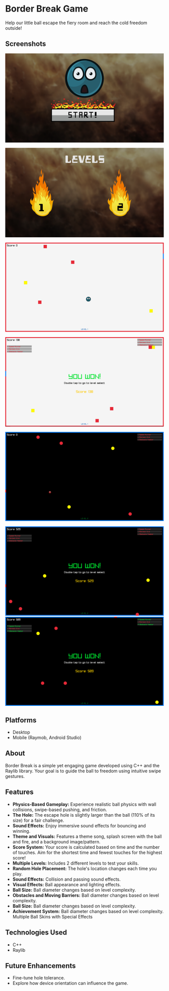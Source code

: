 
# Border Break Game

Help our little ball escape the fiery room and reach the cold freedom outside!

## Screenshots

![Gameplay Image 1](image-2.png)

![alt text](image.png)

![alt text](<Screenshot (817).png>)

![alt text](image-1.png)


![alt text](image-4.png)

![alt text](image-5.png)
![alt text](image-6.png)


## Platforms

*   Desktop
*   Mobile (Raymob, Android Studio)

## About

Border Break is a simple yet engaging game developed using C++ and the Raylib library. Your goal is to guide the ball to freedom using intuitive swipe gestures.

## Features

*   **Physics-Based Gameplay:** Experience realistic ball physics with wall collisions, swipe-based pushing, and friction.
*   **The Hole:** The escape hole is slightly larger than the ball (110% of its size) for a fair challenge.
*   **Sound Effects:** Enjoy immersive sound effects for bouncing and winning.
*   **Theme and Visuals:** Features a theme song, splash screen with the ball and fire, and a background image/pattern.
*   **Score System:** Your score is calculated based on time and the number of touches. Aim for the shortest time and fewest touches for the highest score!
*   **Multiple Levels:** Includes 2 different levels to test your skills.
*   **Random Hole Placement:** The hole's location changes each time you play.
*   **Sound Effects:** Collision and passing sound effects.
*   **Visual Effects:** Ball appearance and lighting effects.
*   **Ball Size:** Ball diameter changes based on level complexity.
*   **Obstacles and Moving Barriers:** Ball diameter changes based on level complexity.
*   **Ball Size:** Ball diameter changes based on level complexity.
*   **Achievement System:** Ball diameter changes based on level complexity.
Multiple Ball Skins with Special Effects
## Technologies Used

*   C++
*   Raylib

## Future Enhancements

*   Fine-tune hole tolerance.
*   Explore how device orientation can influence the game.


